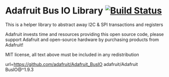 # Adafruit Bus IO Library [![Build Status](https://github.com/adafruit/Adafruit_BusIO/workflows/Arduino%20Library%20CI/badge.svg)](https://github.com/adafruit/Adafruit_BusIO/actions) 


This is a helper library to abstract away I2C & SPI transactions and registers

Adafruit invests time and resources providing this open source code, please support Adafruit and open-source hardware by purchasing products from Adafruit!

MIT license, all text above must be included in any redistribution

url=https://github.com/adafruit/Adafruit_BusIO
adafruit/Adafruit BusIO@^1.9.3
